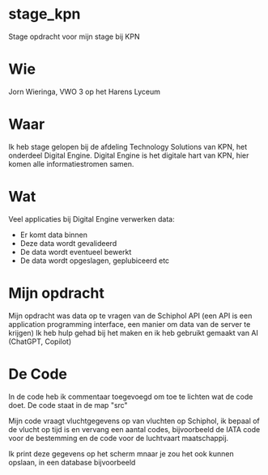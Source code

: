 # stage_kpn
Stage opdracht voor mijn stage bij KPN

# Wie

Jorn Wieringa, VWO 3 op het Harens Lyceum

# Waar

Ik heb stage gelopen bij de afdeling Technology Solutions van KPN, het onderdeel Digital Engine.
Digital Engine is het digitale hart van KPN, hier komen alle informatiestromen samen.

# Wat

Veel applicaties bij Digital Engine verwerken data:

- Er komt data binnen
- Deze data wordt gevalideerd
- De data wordt eventueel bewerkt
- De data wordt opgeslagen, geplubiceerd etc

# Mijn opdracht

Mijn opdracht was data op te vragen van de Schiphol API (een API is een application programming interface, een manier om data van de server te krijgen)
Ik heb hulp gehad bij het maken en ik heb gebruikt gemaakt van AI (ChatGPT, Copilot)

# De Code

In de code heb ik commentaar toegevoegd om toe te lichten wat de code doet. De code staat in de map "src"

Mijn code vraagt vluchtgegevens op van vluchten op Schiphol, ik bepaal of de vlucht op tijd is en vervang een aantal codes,
bijvoorbeeld de IATA code voor de bestemming en de code voor de luchtvaart maatschappij.

Ik print deze gegevens op het scherm mnaar je zou het ook kunnen opslaan, in een database bijvoorbeeld
